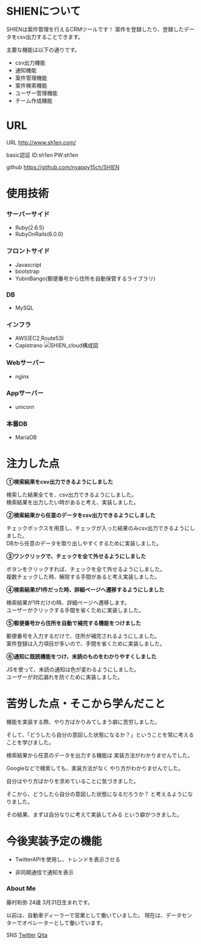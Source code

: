 # SHIENについて

SHIENは案件管理を行えるCRMツールです！
案件を登録したり、登録したデータをcsv出力することできます。

主要な機能は以下の通りです。
- csv出力機能
- 通知機能
- 案件管理機能
- 案件検索機能
- ユーザー管理機能
- チーム作成機能

# URL
URL
http://www.sh1en.com/

basic認証
 ID:sh1en
 PW:sh1en

github
https://github.com/nyappy15ch/SHIEN

# 使用技術

### サーバーサイド
- Ruby(2.6.5)
- RubyOnRails(6.0.0)

### フロントサイド
- Javascript
- bootstrap
- YubinBango(郵便番号から住所を自動保管するライブラリ)

### DB
- MySQL

### インフラ
- AWS(EC2,Route53)
- Capistrano
![SHIEN_cloud構成図](https://user-images.githubusercontent.com/69615045/105365464-a07b5900-5c41-11eb-85da-ae79041fd19c.png)

### Webサーバー
- nginx

### Appサーバー
- unicorn

### 本番DB
- MariaDB

# 注力した点

**①検索結果をcsv出力できるようにしました**

検索した結果全てを、csv出力できるようにしました。<br>
検索結果を出力したい時があると考え、実装しました。

**②検索結果から任意のデータをcsv出力できるようにしました**

チェックボックスを用意し、チェックが入った結果のみcsv出力できるようにしました。<br>
DBから任意のデータを取り出しやすくするために実装しました。

**③ワンクリックで、チェックを全て外せるようにしました**

ボタンをクリックすれば、チェックを全て外せるようにしました。<br>
複数チェックした時、解除する手間があると考え実装しました。

**④検索結果が1件だった時、詳細ページへ遷移するようにしました**

検索結果が1件だけの時、詳細ページへ遷移します。<br>
ユーザーがクリックする手間を省くために実装しました。

**⑤郵便番号から住所を自動で補完する機能をつけました**

郵便番号を入力するだけで、住所が補完されるようにしました。<br>
案件登録は入力項目が多いので、手間を省くために実装しました。

**⑥通知に既読機能をつけ、未読のものをわかりやすくしました**

JSを使って、未読の通知は色が変わるようにしました。<br>
ユーザーが対応漏れを防ぐために実装しました。


# 苦労した点・そこから学んだこと
機能を実装する際、やり方ばかりみてしまう癖に苦労しました。

そして、「どうしたら自分の意図した状態になるか？」ということを常に考えることを学びました。

検索結果から任意のデータを出力する機能は
実装方法がわかりませんでした。

Googleなどで検索しても、実装方法がなく
やり方がわかりませんでした。

自分はやり方ばかりを求めていることに気づきました。

そこから、どうしたら自分の意図した状態になるだろうか？
と考えるようになりました。

その結果、まずは自分なりに考えて実装してみる
という癖がつきました。

# 今後実装予定の機能

- TwitterAPIを使用し、トレンドを表示させる

- 非同期通信で通知を表示


### About Me

藤村和弥 24歳 3月31日生まれです。

以前は、自動車ディーラーで営業として働いていました。
現在は、データセンターでオペレーターとして働いています。

SNS
[Twitter](https://twitter.com/Fujimmm_331) [Qita](https://qiita.com/nyappy15th)
